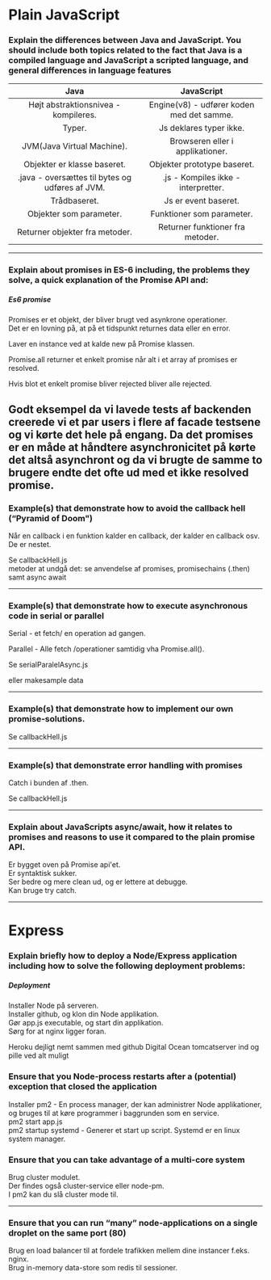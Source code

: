 # Plain JavaScript
### Explain the differences between Java and JavaScript. You should include both topics related to the fact that Java is a compiled language and JavaScript a scripted language, and general differences in language features
| Java | JavaScript |
| :-------------: |:-------------:|
| Højt abstraktionsnivea - kompileres. | Engine(v8) - udfører koden med det samme. |
Typer.  | Js deklares typer ikke.
JVM(Java Virtual Machine).  | Browseren eller i applikationer.
Objekter er klasse baseret.  | Objekter prototype baseret. 
.java - oversættes til bytes og udføres af JVM.  | .js - Kompiles ikke - interpretter.
Trådbaseret.  |  Js er event baseret. 
Objekter som parameter.  | Funktioner som parameter. 
Returner objekter fra metoder.  | Returner funktioner fra metoder.

---

### Explain about promises in ES-6 including, the problems they solve, a quick explanation of the Promise API and:
##### Es6 promise
Promises er et objekt, der bliver brugt ved asynkrone operationer.  
Det er en lovning på, at på et tidspunkt returnes data eller en error.  

Laver en instance ved at kalde new på Promise klassen.  

Promise.all returner et enkelt promise når alt i et array af promises er resolved.  

Hvis blot et enkelt promise bliver rejected bliver alle rejected. 

Godt eksempel da vi lavede tests af backenden creerede vi et par users i flere af facade testsene og vi kørte det hele på engang. Da det promises er en måde at håndtere asynchronicitet på kørte det altså asynchront og da vi brugte de samme to brugere endte det ofte ud med et ikke resolved promise. 
---

### Example(s) that demonstrate how to avoid the callback hell  (“Pyramid of Doom")
Når en callback i en funktion kalder en callback, der kalder en callback osv. De er nestet.  

Se callbackHell.js  
metoder at undgå det:
se anvendelse af promises, promisechains (.then) samt async await

---

### Example(s) that demonstrate how to execute asynchronous code in serial or parallel
Serial - et fetch/ en operation ad gangen.  

Parallel - Alle fetch /operationer samtidig vha Promise.all().  

Se serialParalelAsync.js  

eller makesample data

---

### Example(s) that demonstrate how to implement our own promise-solutions.
Se callbackHell.js  

---

### Example(s) that demonstrate error handling with promises
Catch i bunden af .then.  

Se callbackHell.js  

---

### Explain about JavaScripts async/await, how it relates to promises and reasons to use it compared to the plain promise API.
Er bygget oven på Promise api'et.  
Er syntaktisk sukker.  
Ser bedre og mere clean ud, og er lettere at debugge.  
Kan bruge try catch.  

---

# Express
### Explain briefly how to deploy a Node/Express application including how to solve the following deployment problems:

##### Deployment
Installer Node på serveren.  
Installer github, og klon din Node applikation.  
Gør app.js executable, og start din applikation.  
Sørg for at nginx ligger foran.  

Heroku dejligt nemt sammen med github
Digital Ocean tomcatserver ind og pille ved alt muligt


### Ensure that you Node-process restarts after a (potential) exception that closed the application
Installer pm2 - En process manager, der kan administrer Node applikationer, og bruges til at køre programmer i baggrunden som en service.  
pm2 start app.js  
pm2 startup systemd - Generer et start up script. Systemd er en linux system manager.  


### Ensure that you can take advantage of a multi-core system
Brug cluster modulet.  
Der findes også cluster-service eller node-pm.  
I pm2 kan du slå cluster mode til. 

---

### Ensure that you can run “many” node-applications on a single droplet on the same port (80)
Brug en load balancer til at fordele trafikken mellem dine instancer f.eks. nginx.  
Brug in-memory data-store som redis til sessioner.  

